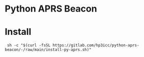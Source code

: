 # Python APRS Beacon



# Install
   
```
 sh -c "$(curl -fsSL https://gitlab.com/hp3icc/python-aprs-beacon/-/raw/main/install-py-aprs.sh)"

```
